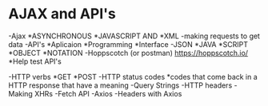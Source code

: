 # AJAX and API's
-Ajax 
    *ASYNCHRONOUS
    *JAVASCRIPT 
        AND 
    *XML
        -making requests to get data
-API's
    *Aplicaion
    *Programming
    *Interface
-JSON
    *JAVA
    *SCRIPT
    *OBJECT
    *NOTATION
-Hoppscotch (or postman)
    https://hoppscotch.io/
    *Help test API's

-HTTP verbs
    *GET
    *POST
-HTTP status codes
    *codes that come back in a HTTP response that have a meaning 
-Query Strings
-HTTP headers 
-Making XHRs
-Fetch API
-Axios
-Headers with Axios